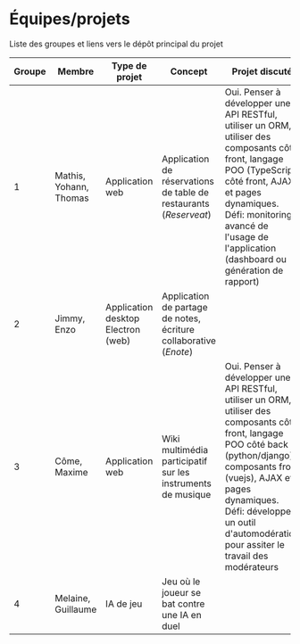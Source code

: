 # Équipes/projets

Liste des groupes et liens vers le dépôt principal du projet 

|  Groupe 	|  Membre 	|  Type de projet 	| Concept  	| Projet discuté | Projet validé | Lien du dépot principal
|---	|---	|---	|---	| --- | --- | --- |
|   1	|  Mathis, Yohann, Thomas 	| Application web  	|   Application de réservations de table de restaurants (*Reserveat*) | Oui. Penser à développer une API RESTful, utiliser un ORM, utiliser des composants côté front, langage POO (TypeScript) côté front, AJAX et pages dynamiques. Défi: monitoring avancé de l'usage de l'application (dashboard ou génération de rapport) | Oui | https://gitlab.com/ycostard/reserveat-documentation |
|   2	|  Jimmy, Enzo  	|  Application desktop Electron (web)	|  Application de partage de notes, écriture collaborative (*Enote*) 	|   |  | https://github.com/Doxteur/ENote |
|   3	|  Côme, Maxime 	|  Application web 	|  Wiki multimédia participatif sur les instruments de musique 	|  Oui.  Penser à développer une API RESTful, utiliser un ORM, utiliser des composants côté front, langage POO côté back (python/django), composants front (vuejs), AJAX et pages dynamiques. Défi: développer un outil d'automodération pour assiter le travail des modérateurs  | Oui | https://github.com/ComePicard/musi_verse |
|   4	|  Melaine, Guillaume 	|  IA de jeu 	|   Jeu où le joueur se bat contre une IA en duel 	| | |   https://github.com/Operation-Overthrow/Documentation|
